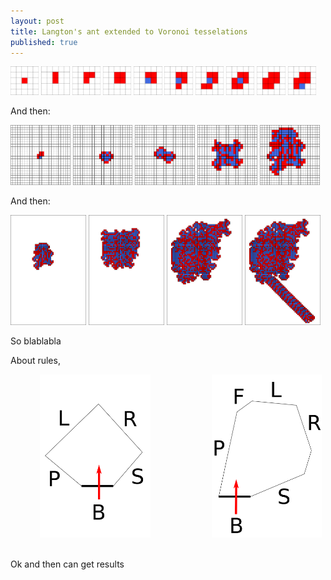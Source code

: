 ```yaml
---
layout: post
title: Langton's ant extended to Voronoi tesselations
published: true
---
```


<img src="../images/2016-12-11-Langton-Voronoi/classic/iter_1.png" alt="step 1 of the classic Langton's ant" width="9%"/>
<img src="../images/2016-12-11-Langton-Voronoi/classic/iter_2.png" alt="step 2 of the classic Langton's ant" width="9%"/>
<img src="../images/2016-12-11-Langton-Voronoi/classic/iter_3.png" alt="step 3 of the classic Langton's ant" width="9%"/>
<img src="../images/2016-12-11-Langton-Voronoi/classic/iter_4.png" alt="step 4 of the classic Langton's ant" width="9%"/>
<img src="../images/2016-12-11-Langton-Voronoi/classic/iter_5.png" alt="step 5 of the classic Langton's ant" width="9%"/>
<img src="../images/2016-12-11-Langton-Voronoi/classic/iter_6.png" alt="step 6 of the classic Langton's ant" width="9%"/>
<img src="../images/2016-12-11-Langton-Voronoi/classic/iter_7.png" alt="step 7 of the classic Langton's ant" width="9%"/>
<img src="../images/2016-12-11-Langton-Voronoi/classic/iter_8.png" alt="step 8 of the classic Langton's ant" width="9%"/>
<img src="../images/2016-12-11-Langton-Voronoi/classic/iter_9.png" alt="step 9 of the classic Langton's ant" width="9%"/>
<img src="../images/2016-12-11-Langton-Voronoi/classic/iter_10.png" alt="step 10 of the classic Langton's ant" width="9%"/>

And then:

<img src="../images/2016-12-11-Langton-Voronoi/classic/iter_10_smaller.png" alt="step 10 of the classic Langton's ant" width="19%"/>
<img src="../images/2016-12-11-Langton-Voronoi/classic/iter_50.png" alt="step 50 of the classic Langton's ant" width="19%"/>
<img src="../images/2016-12-11-Langton-Voronoi/classic/iter_100.png" alt="step 100 of the classic Langton's ant" width="19%"/>
<img src="../images/2016-12-11-Langton-Voronoi/classic/iter_500.png" alt="step 500 of the classic Langton's ant" width="19%"/>
<img src="../images/2016-12-11-Langton-Voronoi/classic/iter_1000.png" alt="step 1000 of the classic Langton's ant" width="19%"/>

And then:

<img src="../images/2016-12-11-Langton-Voronoi/classic/iter_1000_smaller.png" alt="step 1000 of the classic Langton's ant" width="24%"/>
<img src="../images/2016-12-11-Langton-Voronoi/classic/iter_5000.png" alt="step 5000 of the classic Langton's ant" width="24%"/>
<img src="../images/2016-12-11-Langton-Voronoi/classic/iter_10000.png" alt="step 10000 of the classic Langton's ant" width="24%"/>
<img src="../images/2016-12-11-Langton-Voronoi/classic/iter_11566.png" alt="step 11566 of the classic Langton's ant" width="24%"/>

So blablabla

About rules,

&nbsp;&nbsp;&nbsp;&nbsp;&nbsp;&nbsp;&nbsp;&nbsp;&nbsp;&nbsp;&nbsp;
<img src="../images/2016-12-11-Langton-Voronoi/ink/5.svg" alt="Rule explanations on a pentagon" width="35%"/>
&nbsp;&nbsp;&nbsp;&nbsp;&nbsp;&nbsp;&nbsp;&nbsp;&nbsp;&nbsp;&nbsp;
&nbsp;&nbsp;&nbsp;&nbsp;&nbsp;&nbsp;&nbsp;&nbsp;&nbsp;&nbsp;&nbsp;
<img src="../images/2016-12-11-Langton-Voronoi/ink/7.svg" alt="Rule explanations on an heptagon" width="35%"/>
&nbsp;&nbsp;&nbsp;&nbsp;&nbsp;&nbsp;&nbsp;&nbsp;&nbsp;&nbsp;&nbsp;

Ok
and then can get results


